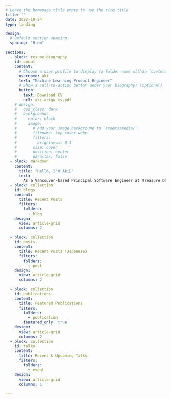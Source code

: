 ```yaml
---
# Leave the homepage title empty to use the site title
title: ""
date: 2022-10-24
type: landing

design:
  # Default section spacing
  spacing: "6rem"

sections:
  - block: resume-biography
    id: about
    content:
      # Choose a user profile to display (a folder name within `content/authors/`)
      username: aki
      text: "Machine Learning Product Engineer"
      # Show a call-to-action button under your biography? (optional)
      button:
        text: Download CV
        url: aki_ariga_cv.pdf
    # design:
    #   css_class: dark
    #   background:
    #     color: black
    #     image:
    #       # Add your image background to `assets/media/`.
    #       filename: top_cover.webp
    #       filters:
    #         brightness: 0.3
    #       size: cover
    #       position: center
    #       parallax: false
  - block: markdown
    content:
      title: "Hello, I'm Aki👋"
      text: |-
        As a Vancouver-based Principal Software Engineer at Treasure Data, I specialize in production ML systems, ML product development, and MLOps. I am driven by the mission to use machine learning to make a meaningful difference for both businesses and society.
  - block: collection
    id: blogs
    content:
      title: Recent Posts
      filters:
        folders:
          - blog
    design:
      view: article-grid
      columns: 2

  - block: collection
    id: posts
    content:
      title: Recent Posts (Japanese)
      filters:
        folders:
          - post
    design:
      view: article-grid
      columns: 2

  - block: collection
    id: publications
    content:
      title: Featured Publications
      filters:
        folders:
          - publication
        featured_only: true
    design:
      view: article-grid
      columns: 2
  - block: collection
    id: talks
    content:
      title: Recent & Upcoming Talks
      filters:
        folders:
          - event
    design:
      view: article-grid
      columns: 1

---
```

